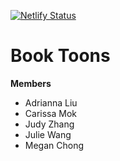 [![Netlify Status](https://api.netlify.com/api/v1/badges/7e59ad3f-dcbe-4690-9f3f-76af62ca8214/deploy-status)](https://app.netlify.com/sites/booktoons/deploys)

# Book Toons

**Members**
* Adrianna Liu
* Carissa Mok
* Judy Zhang 
* Julie Wang 
* Megan Chong


